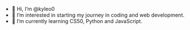 - 👋 Hi, I’m @kyleo0
- 👀 I’m interested in starting my journey in coding and web development.
- 🌱 I’m currently learning CS50, Python and JavaScript. 

<!---
kyleo0/kyleo0 is a ✨ special ✨ repository because its `README.md` (this file) appears on your GitHub profile.
You can click the Preview link to take a look at your changes.
--->
